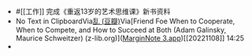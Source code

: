 - #[[工作]] 完成《重返13岁的艺术思维课》新书资料
- No Text in ClipboardVia[乱 (豆瓣)](https://movie.douban.com/subject/1296196/)Via[Friend  Foe When to Cooperate, When to Compete, and How to Succeed at Both (Adam Galinsky, Maurice Schweitzer) (z-lib.org)]([MarginNote 3.app](hook://application/QReader.MarginStudyMac))[[20221108]] 14:25
- 
